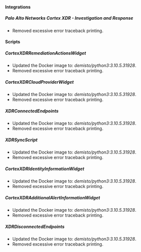 
#### Integrations
##### Palo Alto Networks Cortex XDR - Investigation and Response
- Removed excessive error traceback printing.

#### Scripts
##### CortexXDRRemediationActionsWidget
- Updated the Docker image to: *demisto/python3:3.10.5.31928*.
- Removed excessive error traceback printing.

##### CortexXDRCloudProviderWidget
- Updated the Docker image to: *demisto/python3:3.10.5.31928*.
- Removed excessive error traceback printing.

##### XDRConnectedEndpoints
- Updated the Docker image to: *demisto/python3:3.10.5.31928*.
- Removed excessive error traceback printing.

##### XDRSyncScript
- Updated the Docker image to: *demisto/python3:3.10.5.31928*.
- Removed excessive error traceback printing.

##### CortexXDRIdentityInformationWidget
- Updated the Docker image to: *demisto/python3:3.10.5.31928*.
- Removed excessive error traceback printing.

##### CortexXDRAdditionalAlertInformationWidget
- Updated the Docker image to: *demisto/python3:3.10.5.31928*.
- Removed excessive error traceback printing.

##### XDRDisconnectedEndpoints
- Updated the Docker image to: *demisto/python3:3.10.5.31928*.
- Removed excessive error traceback printing.
